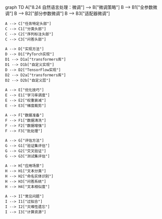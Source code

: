 graph TD
    A["8.24 自然语言处理：微调"] --> B["微调策略"]
    B --> B1["全参数微调"]
    B --> B2["部分参数微调"]
    B --> B3["适配器微调"]
    
    A --> C["任务特定头部"]
    C --> C1["分类头部"]
    C --> C2["序列标注头部"]
    C --> C3["问答头部"]
    
    A --> D["实现方法"]
    D --> D1["PyTorch实现"]
    D1 --> D1a["transformers库"]
    D1 --> D1b["自定义实现"]
    D --> D2["TensorFlow实现"]
    D2 --> D2a["transformers库"]
    D2 --> D2b["自定义层"]
    
    A --> E["优化技巧"]
    E --> E1["学习率调度"]
    E --> E2["权重衰减"]
    E --> E3["梯度裁剪"]
    
    A --> F["数据准备"]
    F --> F1["数据清洗"]
    F --> F2["数据增强"]
    F --> F3["批处理"]
    
    A --> G["评估方法"]
    G --> G1["验证集评估"]
    G --> G2["交叉验证"]
    G --> G3["测试集评估"]
    
    A --> H["应用场景"]
    H --> H1["文本分类"]
    H --> H2["命名实体识别"]
    H --> H3["问答系统"]
    H --> H4["文本相似度"]
    
    A --> I["常见问题"]
    I --> I1["过拟合"]
    I --> I2["灾难性遗忘"]
    I --> I3["计算资源"] 